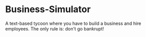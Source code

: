 # Business-Simulator
A text-based tycoon where you have to build a business and hire employees. The only rule is: don't go bankrupt!
